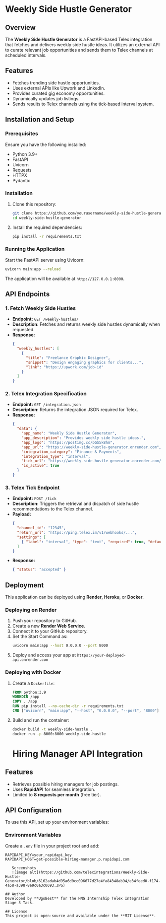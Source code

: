 # Weekly Side Hustle Generator

## Overview
The **Weekly Side Hustle Generator** is a FastAPI-based Telex integration that fetches and delivers weekly side hustle ideas. It utilizes an external API to curate relevant job opportunities and sends them to Telex channels at scheduled intervals.

## Features
- Fetches trending side hustle opportunities.
- Uses external APIs like Upwork and LinkedIn.
- Provides curated gig economy opportunities.
- Dynamically updates job listings.
- Sends results to Telex channels using the tick-based interval system.

## Installation and Setup
### Prerequisites
Ensure you have the following installed:
- Python 3.9+
- FastAPI
- Uvicorn
- Requests
- HTTPX
- Pydantic

### Installation
1. Clone this repository:
   ```sh
   git clone https://github.com/yourusername/weekly-side-hustle-generator.git
   cd weekly-side-hustle-generator
   ```

2. Install the required dependencies:
   ```sh
   pip install -r requirements.txt
   ```

### Running the Application
Start the FastAPI server using Uvicorn:
   ```sh
   uvicorn main:app --reload
   ```
The application will be available at `http://127.0.0.1:8000`.

## API Endpoints

### 1. Fetch Weekly Side Hustles
   - **Endpoint:** `GET /weekly-hustles/`
   - **Description:** Fetches and returns weekly side hustles dynamically when requested.
   - **Response:**
     ```json
     {
       "weekly_hustles": [
         {
           "title": "Freelance Graphic Designer",
           "snippet": "Design engaging graphics for clients...",
           "link": "https://upwork.com/job-id"
         }
       ]
     }
     ```

### 2. Telex Integration Specification
   - **Endpoint:** `GET /integration.json`
   - **Description:** Returns the integration JSON required for Telex.
   - **Response:**
     ```json
     {
       "data": {
         "app_name": "Weekly Side Hustle Generator",
         "app_description": "Provides weekly side hustle ideas.",
         "app_logo": "https://postimg.cc/bGS5k8hm",
         "app_url": "https://weekly-side-hustle-generator.onrender.com",
         "integration_category": "Finance & Payments",
         "integration_type": "interval",
         "tick_url": "https://weekly-side-hustle-generator.onrender.com/tick/",
         "is_active": true
       }
     }
     ```

### 3. Telex Tick Endpoint
   - **Endpoint:** `POST /tick`
   - **Description:** Triggers the retrieval and dispatch of side hustle recommendations to the Telex channel.
   - **Payload:**
     ```json
     {
       "channel_id": "12345",
       "return_url": "https://ping.telex.im/v1/webhooks/...",
       "settings": [
         { "label": "interval", "type": "text", "required": true, "default": "* * * * *" }
       ]
     }
     ```
   - **Response:**
     ```json
     { "status": "accepted" }
     ```

## Deployment
This application can be deployed using **Render**, **Heroku**, or **Docker**.

### Deploying on Render
1. Push your repository to GitHub.
2. Create a new **Render Web Service**.
3. Connect it to your GitHub repository.
4. Set the Start Command as:
   ```sh
   uvicorn main:app --host 0.0.0.0 --port 8000
   ```
5. Deploy and access your app at `https://your-deployed-api.onrender.com`

### Deploying with Docker
1. Create a `Dockerfile`:
   ```dockerfile
   FROM python:3.9
   WORKDIR /app
   COPY . /app
   RUN pip install --no-cache-dir -r requirements.txt
   CMD ["uvicorn", "main:app", "--host", "0.0.0.0", "--port", "8000"]
   ```
2. Build and run the container:
   ```sh
   docker build -t weekly-side-hustle .
   docker run -p 8000:8000 weekly-side-hustle
   ```

   # Hiring Manager API Integration

## Features
- Retrieves possible hiring managers for job postings.
- Uses **RapidAPI** for seamless integration.
- Limited to **8 requests per month** (free tier).

## API Configuration

To use this API, set up your environment variables:

### Environment Variables  
Create a `.env` file in your project root and add:

```plaintext
RAPIDAPI_KEY=your_rapidapi_key
RAPIDAPI_HOST=get-possible-hiring-manager.p.rapidapi.com

   Screenshots
   ![image alt](https://github.com/telexintegrations/Weekly-Side-Hustle-Generator/blob/6162adab4d95a6d0cc096677d27e4fa84348ab94/e34feed0-f174-4a58-a398-8e9c0a3c0693.JPG)

## Author
Developed by **UgoBest** for the HNG Internship Telex Integration Stage 3 Task.

## License
This project is open-source and available under the **MIT License**.

